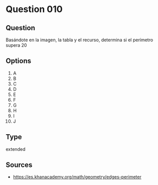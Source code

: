 # Question 010

## Question
Basándote en la imagen, la tabla y el recurso, determina si el perímetro supera 20

## Options
1. A
2. B
3. C
4. D
5. E
6. F
7. G
8. H
9. I
10. J

## Type
extended

## Sources
- https://es.khanacademy.org/math/geometry/edges-perimeter